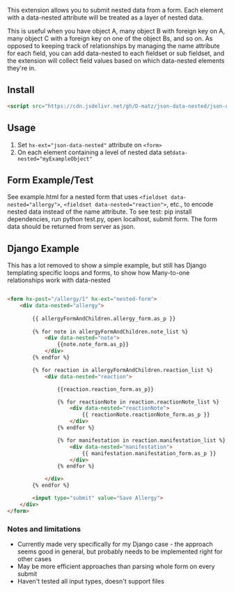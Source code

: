 This extension allows you to submit nested data from a form. Each element with a data-nested attribute will be treated as a layer of nested data.

This is useful when you have object A, many object B with foreign key on A, many object C with a foreign key on one of the object Bs, and so on. As opposed to keeping track of relationships by managing the name attribute for each field, you can add data-nested to each fieldset or sub fieldset, and the extension will collect field values based on which data-nested elements they're in.

## Install

```html
<script src="https://cdn.jsdelivr.net/gh/D-matz/json-data-nested/json-data-nested.js"></script>
```

## Usage

1. Set `hx-ext="json-data-nested"` attribute on `<form>`
2. On each element containing a level of nested data set`data-nested="myExampleObject"`

## Form Example/Test

See example.html for a nested form that uses `<fieldset data-nested="allergy">`, `<fieldset data-nested="reaction">`, etc., to encode nested data instead of the name attribute. To see test: pip install dependencies, run python test.py, open localhost, submit form. The form data should be returned from server as json.

## Django Example

This has a lot removed to show a simple example, but still has Django templating specific loops and forms, to show how Many-to-one relationships work with data-nested

```html

<form hx-post="/allergy/1" hx-ext="nested-form">
    <div data-nested="allergy">
        
        {{ allergyFormAndChildren.allergy_form.as_p }}
 
        {% for note in allergyFormAndChildren.note_list %}
            <div data-nested="note">
                {{note.note_form.as_p}}
            </div>
        {% endfor %}

        {% for reaction in allergyFormAndChildren.reaction_list %}
            <div data-nested="reaction">

                {{reaction.reaction_form.as_p}}

                {% for reactionNote in reaction.reactionNote_list %}
                    <div data-nested="reactionNote">
                        {{ reactionNote.reactionNote_form.as_p }}
                    </div>
                {% endfor %}

                {% for manifestation in reaction.manifestation_list %}
                    <div data-nested="manifestation">
                        {{ manifestation.manifestation_form.as_p }}
                    </div>
                {% endfor %}

            </div>
        {% endfor %} 

        <input type="submit" value="Save Allergy">
    </div>
</form>

```

### Notes and limitations

* Currently made very specifically for my Django case - the approach seems good in general, but probably needs to be implemented right for other cases
* May be more efficient approaches than parsing whole form on every submit
* Haven't tested all input types, doesn't support files